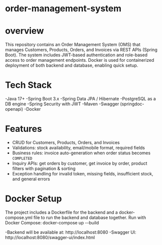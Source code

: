 # order-management-system
# overview
This repository contains an Order Management System (OMS) that manages Customers, Products, Orders, and Invoices via REST APIs (Spring Boot). The system includes JWT-based authentication and role-based access to order management endpoints. Docker is used for containerized deployment of both backend and database, enabling quick setup.

# Tech Stack
-Java 17+
-Spring Boot 3.x
-Spring Data JPA / Hibernate
-PostgreSQL as a DB engine
-Spring Security with JWT
-Maven
-Swagger (springdoc-openapi)
-Docker 

# Features
- CRUD for Customers, Products, Orders, and Invoices  
- Validations: stock availability, email/mobile format, required fields  
- Business rules: invoice auto-generation when order status becomes `COMPLETED`  
- Inquiry APIs: get orders by customer, get invoice by order, product filters with pagination & sorting  
- Exception handling for invalid token, missing fields, insufficient stock, and general errors  


# Docker Setup
The project includes a Dockerfile for the backend and a docker-compose.yml file to run the backend and database together.
Run with Docker Compose:
    docker-compose up --build

-Backend will be available at: http://localhost:8080
-Swagger UI: http://localhost:8080/swagger-ui/index.html
